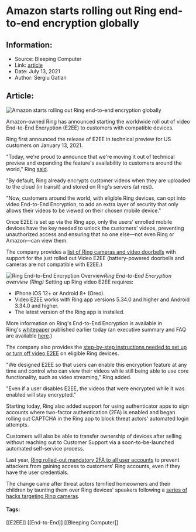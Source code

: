 # Amazon starts rolling out Ring end-to-end encryption globally
### 

## Information:
+ Source: Bleeping Computer
+ Link: [article](https://www.bleepingcomputer.com/news/security/amazon-starts-rolling-out-ring-end-to-end-encryption-globally/)
+ Date: July 13, 2021
+ Author: Sergiu Gatlan


## Article:
![Amazon starts rolling out Ring end-to-end encryption globally](https://www.bleepstatic.com/images/news/u/1109292/2021/Ring_Video_E2EE.jpg)


Amazon-owned Ring has announced starting the worldwide roll out of video End-to-End Encryption (E2EE) to customers with compatible devices.


Ring first announced the release of E2EE in technical preview for US customers on January 13, 2021.



"Today, we're proud to announce that we're moving it out of technical preview and expanding the feature's availability to customers around the world," Ring [said](https://en-uk.ring.com/blogs/alwayshome/ring-announces-international-availability-of-video-end-to-end-encryption).


"By default, Ring already encrypts customer videos when they are uploaded to the cloud (in transit) and stored on Ring's servers (at rest).


"Now, customers around the world, with eligible Ring devices, can opt into video End-to-End Encryption, to add an extra layer of security that only allows their videos to be viewed on their chosen mobile device."


Once E2EE is set up via the Ring app, only the users' enrolled mobile devices have the key needed to unlock the customers' videos, preventing unauthorized access and ensuring that no one else—not even Ring or Amazon—can view them.


The company provides a [list of Ring cameras and video doorbells](https://support.ring.com/hc/en-us/articles/360054941551) with support for the just rolled out Video E2EE (battery-powered doorbells and cameras are not compatible with E2EE.)



![Ring End-to-End Encryption Overview](https://www.bleepstatic.com/images/news/u/1109292/2021/Ring%20End-to-End%20Encryption%20Overview.png)*Ring End-to-End Encryption overview (Ring)*
Setting up Ring video E2EE requires:


* iPhone iOS 12+ or Android 8+ (Oreo).
* Video E2EE works with Ring app versions 5.34.0 and higher and Android 3.34.0 and higher.
* The latest version of the Ring app is installed.


More information on Ring's End-to-End Encryption is available in Ring's [whitepaper](https://assets.ctfassets.net/a3peezndovsu/5ihit68yvJLf0IJ2dOHfuO/b9063f50382bbf3e143173bbf49e9781/Ring_Encryption_Whitepaper_2021-07-13.pdf) published earlier today (an executive summary and FAQ are available [here](https://assets.ctfassets.net/a3peezndovsu/2eee2O5bfL4QfztzdqqnFG/950fb17503204d3ac55c8fcf51abb573/Ring_E2EE_ExecutiveSummary.pdf).)


The company also provides the [step-by-step instructions needed to set up or turn off video E2EE](https://support.ring.com/hc/en-us/articles/360054941551) on eligible Ring devices.


"We designed E2EE so that users can enable this encryption feature at any time and control who can view their videos while still being able to use core functionality, such as video streaming," Ring added.


"Even if a user disables E2EE, the videos that were encrypted while it was enabled will stay encrypted."


Starting today, Ring also added support for using authenticator apps to sign accounts where two-factor authentication (2FA) is enabled and began rolling out CAPTCHA in the Ring app to block threat actors' automated login attempts.


Customers will also be able to transfer ownership of devices after selling without reaching out to Customer Support via a soon-to-be-launched automated self-service process.


Last year, [Ring rolled-out mandatory 2FA to all user accounts](https://www.bleepingcomputer.com/news/security/ring-forces-2fa-on-all-users-to-secure-cameras-from-hackers/) to prevent attackers from gaining access to customers' Ring accounts, even if they have the user credentials.


The change came after threat actors terrified homeowners and their children by taunting them over Ring devices' speakers following a [series of hacks targeting Ring cameras](https://www.bleepingcomputer.com/news/security/attackers-terrify-homeowners-after-hacking-ring-devices/).




#### Tags:
[[E2EE]] [[End-to-End]] [[Bleeping Computer]]
